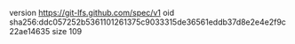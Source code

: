 version https://git-lfs.github.com/spec/v1
oid sha256:ddc057252b5361101261375c9033315de36561eddb37d8e2e4e2f9c22ae14635
size 109
